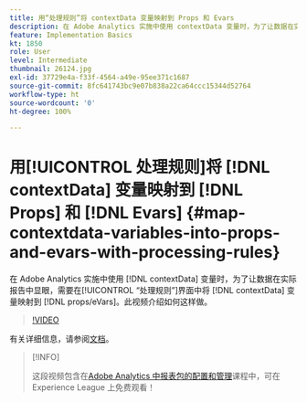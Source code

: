 ```yaml
---
title: 用“处理规则”将 contextData 变量映射到 Props 和 Evars
description: 在 Adobe Analytics 实施中使用 contextData 变量时，为了让数据在实际报告中显眼，需要在“处理规则”界面中将 contextData 变量映射到 props/eVars。此视频介绍如何这样做。
feature: Implementation Basics
kt: 1850
role: User
level: Intermediate
thumbnail: 26124.jpg
exl-id: 37729e4a-f33f-4564-a49e-95ee371c1687
source-git-commit: 8fc641743bc9e07b838a22ca64ccc15344d52764
workflow-type: ht
source-wordcount: '0'
ht-degree: 100%

---
```


# 用[!UICONTROL 处理规则]将 [!DNL contextData] 变量映射到 [!DNL Props] 和 [!DNL Evars] {#map-contextdata-variables-into-props-and-evars-with-processing-rules}

在 Adobe Analytics 实施中使用 [!DNL contextData] 变量时，为了让数据在实际报告中显眼，需要在[!UICONTROL “处理规则”]界面中将 [!DNL contextData] 变量映射到 [!DNL props/eVars]。此视频介绍如何这样做。

>[!VIDEO](https://video.tv.adobe.com/v/26124/?quality=12&learn=on)

有关详细信息，请参阅[文档](https://experienceleague.adobe.com/docs/analytics/admin/admin-tools/processing-rules/processing-rules.html?lang=zh-Hans)。

>[!INFO]
>
> 这段视频包含在[Adobe Analytics 中报表包的配置和管理](https://experienceleague.adobe.com/?recommended=Analytics-A-1-2021.1.administration)课程中，可在 Experience League 上免费观看！